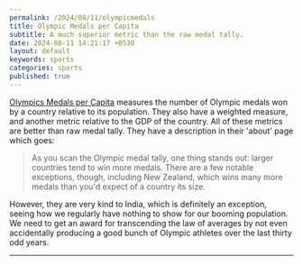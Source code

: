 ```yaml
---
permalink: /2024/08/11/olympicmedals
title: Olympic Medals per Capita 
subtitle: A much superior metric than the raw medal tally. 
date: 2024-08-11 14:21:17 +0530
layout: default
keywords: sports
categories: sports
published: true
---
```


[Olympics Medals per Capita](https://www.medalspercapita.com/) measures the number of Olympic medals won by a country relative to its population. They also have a weighted measure, and another metric relative to the GDP of the country. All of these metrics are better than raw medal tally. They have a description in their 'about' page which goes:

> As you scan the Olympic medal tally, one thing stands out: larger countries tend to win more medals. There are a few notable exceptions, though, including New Zealand, which wins many more medals than you'd expect of a country its size.

However, they are very kind to India, which is definitely an exception, seeing how we regularly have nothing to show for our booming population. We need to get an award for transcending the law of averages by not even accidentally producing a good bunch of Olympic athletes over the last thirty odd years.

---
